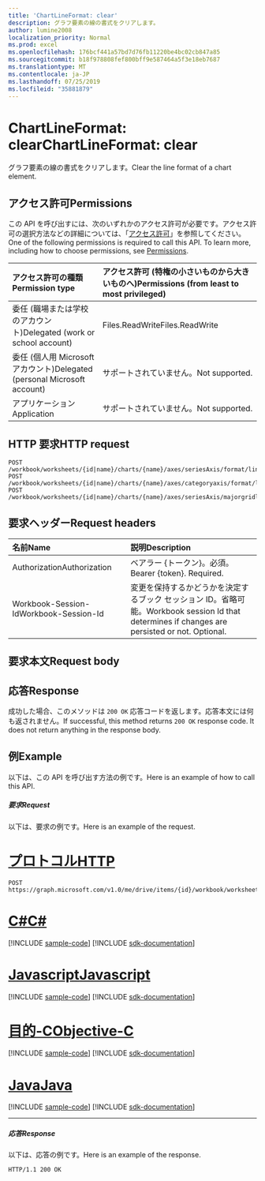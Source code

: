 ```yaml
---
title: 'ChartLineFormat: clear'
description: グラフ要素の線の書式をクリアします。
author: lumine2008
localization_priority: Normal
ms.prod: excel
ms.openlocfilehash: 176bcf441a57bd7d76fb11220be4bc02cb847a85
ms.sourcegitcommit: b18f978808fef800bff9e587464a5f3e18eb7687
ms.translationtype: MT
ms.contentlocale: ja-JP
ms.lasthandoff: 07/25/2019
ms.locfileid: "35881879"
---
```

# <a name="chartlineformat-clear"></a><span data-ttu-id="fd191-103">ChartLineFormat: clear</span><span class="sxs-lookup"><span data-stu-id="fd191-103">ChartLineFormat: clear</span></span>

<span data-ttu-id="fd191-104">グラフ要素の線の書式をクリアします。</span><span class="sxs-lookup"><span data-stu-id="fd191-104">Clear the line format of a chart element.</span></span>
## <a name="permissions"></a><span data-ttu-id="fd191-105">アクセス許可</span><span class="sxs-lookup"><span data-stu-id="fd191-105">Permissions</span></span>
<span data-ttu-id="fd191-p101">この API を呼び出すには、次のいずれかのアクセス許可が必要です。アクセス許可の選択方法などの詳細については、「[アクセス許可](/graph/permissions-reference)」を参照してください。</span><span class="sxs-lookup"><span data-stu-id="fd191-p101">One of the following permissions is required to call this API. To learn more, including how to choose permissions, see [Permissions](/graph/permissions-reference).</span></span>

|<span data-ttu-id="fd191-108">アクセス許可の種類</span><span class="sxs-lookup"><span data-stu-id="fd191-108">Permission type</span></span>      | <span data-ttu-id="fd191-109">アクセス許可 (特権の小さいものから大きいものへ)</span><span class="sxs-lookup"><span data-stu-id="fd191-109">Permissions (from least to most privileged)</span></span>              |
|:--------------------|:---------------------------------------------------------|
|<span data-ttu-id="fd191-110">委任 (職場または学校のアカウント)</span><span class="sxs-lookup"><span data-stu-id="fd191-110">Delegated (work or school account)</span></span> | <span data-ttu-id="fd191-111">Files.ReadWrite</span><span class="sxs-lookup"><span data-stu-id="fd191-111">Files.ReadWrite</span></span>    |
|<span data-ttu-id="fd191-112">委任 (個人用 Microsoft アカウント)</span><span class="sxs-lookup"><span data-stu-id="fd191-112">Delegated (personal Microsoft account)</span></span> | <span data-ttu-id="fd191-113">サポートされていません。</span><span class="sxs-lookup"><span data-stu-id="fd191-113">Not supported.</span></span>    |
|<span data-ttu-id="fd191-114">アプリケーション</span><span class="sxs-lookup"><span data-stu-id="fd191-114">Application</span></span> | <span data-ttu-id="fd191-115">サポートされていません。</span><span class="sxs-lookup"><span data-stu-id="fd191-115">Not supported.</span></span> |

## <a name="http-request"></a><span data-ttu-id="fd191-116">HTTP 要求</span><span class="sxs-lookup"><span data-stu-id="fd191-116">HTTP request</span></span>
<!-- { "blockType": "ignored" } -->
```http
POST /workbook/worksheets/{id|name}/charts/{name}/axes/seriesAxis/format/line/clear
POST /workbook/worksheets/{id|name}/charts/{name}/axes/categoryaxis/format/line/clear
POST /workbook/worksheets/{id|name}/charts/{name}/axes/seriesAxis/majorgridlines/format/line/clear

```
## <a name="request-headers"></a><span data-ttu-id="fd191-117">要求ヘッダー</span><span class="sxs-lookup"><span data-stu-id="fd191-117">Request headers</span></span>
| <span data-ttu-id="fd191-118">名前</span><span class="sxs-lookup"><span data-stu-id="fd191-118">Name</span></span>       | <span data-ttu-id="fd191-119">説明</span><span class="sxs-lookup"><span data-stu-id="fd191-119">Description</span></span>|
|:---------------|:----------|
| <span data-ttu-id="fd191-120">Authorization</span><span class="sxs-lookup"><span data-stu-id="fd191-120">Authorization</span></span>  | <span data-ttu-id="fd191-p102">ベアラー {トークン}。必須。</span><span class="sxs-lookup"><span data-stu-id="fd191-p102">Bearer {token}. Required.</span></span> |
| <span data-ttu-id="fd191-123">Workbook-Session-Id</span><span class="sxs-lookup"><span data-stu-id="fd191-123">Workbook-Session-Id</span></span>  | <span data-ttu-id="fd191-p103">変更を保持するかどうかを決定するブック セッション ID。省略可能。</span><span class="sxs-lookup"><span data-stu-id="fd191-p103">Workbook session Id that determines if changes are persisted or not. Optional.</span></span>|

## <a name="request-body"></a><span data-ttu-id="fd191-126">要求本文</span><span class="sxs-lookup"><span data-stu-id="fd191-126">Request body</span></span>

## <a name="response"></a><span data-ttu-id="fd191-127">応答</span><span class="sxs-lookup"><span data-stu-id="fd191-127">Response</span></span>

<span data-ttu-id="fd191-p104">成功した場合、このメソッドは `200 OK` 応答コードを返します。応答本文には何も返されません。</span><span class="sxs-lookup"><span data-stu-id="fd191-p104">If successful, this method returns `200 OK` response code. It does not return anything in the response body.</span></span>

## <a name="example"></a><span data-ttu-id="fd191-130">例</span><span class="sxs-lookup"><span data-stu-id="fd191-130">Example</span></span>
<span data-ttu-id="fd191-131">以下は、この API を呼び出す方法の例です。</span><span class="sxs-lookup"><span data-stu-id="fd191-131">Here is an example of how to call this API.</span></span>
##### <a name="request"></a><span data-ttu-id="fd191-132">要求</span><span class="sxs-lookup"><span data-stu-id="fd191-132">Request</span></span>
<span data-ttu-id="fd191-133">以下は、要求の例です。</span><span class="sxs-lookup"><span data-stu-id="fd191-133">Here is an example of the request.</span></span>

# <a name="httptabhttp"></a>[<span data-ttu-id="fd191-134">プロトコル</span><span class="sxs-lookup"><span data-stu-id="fd191-134">HTTP</span></span>](#tab/http)
<!-- {
  "blockType": "request",
  "name": "chartlineformat_clear"
}-->
```http
POST https://graph.microsoft.com/v1.0/me/drive/items/{id}/workbook/worksheets/{id|name}/charts/{name}/axes/seriesAxis/format/line/clear
```
# <a name="ctabcsharp"></a>[<span data-ttu-id="fd191-135">C#</span><span class="sxs-lookup"><span data-stu-id="fd191-135">C#</span></span>](#tab/csharp)
[!INCLUDE [sample-code](../includes/snippets/csharp/chartlineformat-clear-csharp-snippets.md)]
[!INCLUDE [sdk-documentation](../includes/snippets/snippets-sdk-documentation-link.md)]

# <a name="javascripttabjavascript"></a>[<span data-ttu-id="fd191-136">Javascript</span><span class="sxs-lookup"><span data-stu-id="fd191-136">Javascript</span></span>](#tab/javascript)
[!INCLUDE [sample-code](../includes/snippets/javascript/chartlineformat-clear-javascript-snippets.md)]
[!INCLUDE [sdk-documentation](../includes/snippets/snippets-sdk-documentation-link.md)]

# <a name="objective-ctabobjc"></a>[<span data-ttu-id="fd191-137">目的-C</span><span class="sxs-lookup"><span data-stu-id="fd191-137">Objective-C</span></span>](#tab/objc)
[!INCLUDE [sample-code](../includes/snippets/objc/chartlineformat-clear-objc-snippets.md)]
[!INCLUDE [sdk-documentation](../includes/snippets/snippets-sdk-documentation-link.md)]

# <a name="javatabjava"></a>[<span data-ttu-id="fd191-138">Java</span><span class="sxs-lookup"><span data-stu-id="fd191-138">Java</span></span>](#tab/java)
[!INCLUDE [sample-code](../includes/snippets/java/chartlineformat-clear-java-snippets.md)]
[!INCLUDE [sdk-documentation](../includes/snippets/snippets-sdk-documentation-link.md)]

---


##### <a name="response"></a><span data-ttu-id="fd191-139">応答</span><span class="sxs-lookup"><span data-stu-id="fd191-139">Response</span></span>
<span data-ttu-id="fd191-140">以下は、応答の例です。</span><span class="sxs-lookup"><span data-stu-id="fd191-140">Here is an example of the response.</span></span> 
<!-- {
  "blockType": "response",
  "truncated": true
} -->
```http
HTTP/1.1 200 OK
```

<!-- uuid: 8fcb5dbc-d5aa-4681-8e31-b001d5168d79
2015-10-25 14:57:30 UTC -->
<!-- {
  "type": "#page.annotation",
  "description": "ChartLineFormat: clear",
  "keywords": "",
  "section": "documentation",
  "tocPath": "",
  "suppressions": [
  ]
}-->

